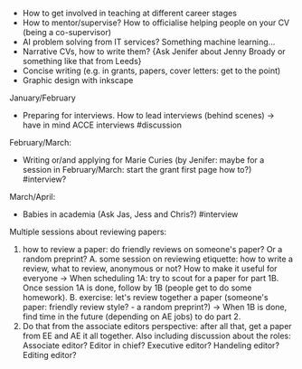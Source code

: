  - How to get involved in teaching at different career stages
 - How to mentor/supervise? How to officialise helping people on your CV (being a co-supervisor)
 - AI problem solving from IT services? Something machine learning...
 - Narrative CVs, how to write them? {Ask Jenifer about Jenny Broady or something like that from Leeds}
 - Concise writing (e.g. in grants, papers, cover letters: get to the point)
 - Graphic design with inkscape


January/February
 - Preparing for interviews. How to lead interviews (behind scenes)
    -> have in mind ACCE interviews #discussion

February/March:
 - Writing or/and applying for Marie Curies (by Jenifer: maybe for a session in February/March: start the grant first page how to?) #interview?

 March/April:

 - Babies in academia (Ask Jas, Jess and Chris?) #interview

Multiple sessions about reviewing papers:

 1. how to review a paper: do friendly reviews on someone's paper? Or a random preprint?
    A. some session on reviewing etiquette: how to write a review, what to review, anonymous or not? How to make it useful for everyone
    -> When scheduling 1A: try to scout for a paper for part 1B. Once session 1A is done, follow by 1B (people get to do some homework).
    B. exercise: let's review together a paper (someone's paper: friendly review style? - a random preprint?)
    -> When 1B is done, find time in the future (depending on AE jobs) to do part 2.
 2. Do that from the associate editors perspective: after all that, get a paper from EE and AE it all together. Also including discussion about the roles: Associate editor? Editor in chief? Executive editor? Handeling editor? Editing editor?


